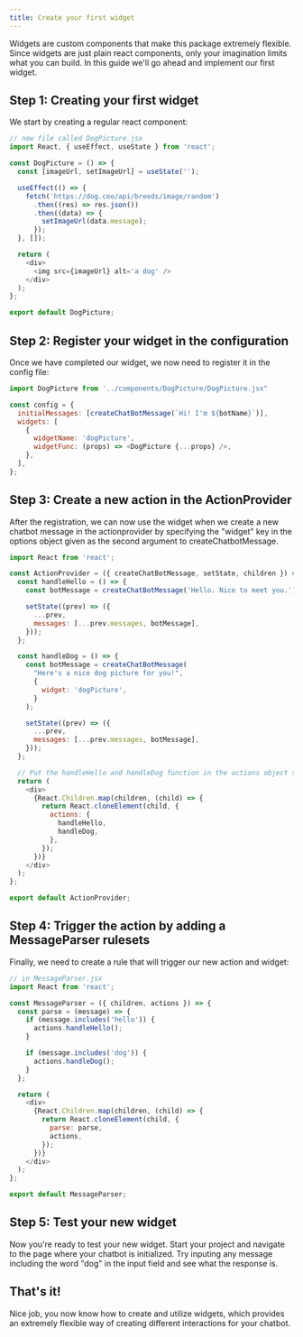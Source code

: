 ```yaml
---
title: Create your first widget
---
```


<!-- @format -->

Widgets are custom components that make this package extremely flexible. Since widgets are just
plain react components, only your imagination limits what you can build. In this guide we'll go ahead and implement our first widget.

## Step 1: Creating your first widget

We start by creating a regular react component:

```js
// new file called DogPicture.jsx
import React, { useEffect, useState } from 'react';

const DogPicture = () => {
  const [imageUrl, setImageUrl] = useState('');

  useEffect(() => {
    fetch('https://dog.ceo/api/breeds/image/random')
      .then((res) => res.json())
      .then((data) => {
        setImageUrl(data.message);
      });
  }, []);

  return (
    <div>
      <img src={imageUrl} alt='a dog' />
    </div>
  );
};

export default DogPicture;
```

## Step 2: Register your widget in the configuration

Once we have completed our widget, we now need to register it in the config file:

```js
import DogPicture from '../components/DogPicture/DogPicture.jsx"

const config = {
  initialMessages: [createChatBotMessage(`Hi! I'm ${botName}`)],
  widgets: [
    {
      widgetName: 'dogPicture',
      widgetFunc: (props) => <DogPicture {...props} />,
    },
  ],
};
```

## Step 3: Create a new action in the ActionProvider

After the registration, we can now use the widget when we create a new chatbot message in the actionprovider by specifying the "widget" key in the options object given as the second argument to createChatbotMessage.

```js
import React from 'react';

const ActionProvider = ({ createChatBotMessage, setState, children }) => {
  const handleHello = () => {
    const botMessage = createChatBotMessage('Hello. Nice to meet you.');

    setState((prev) => ({
      ...prev,
      messages: [...prev.messages, botMessage],
    }));
  };

  const handleDog = () => {
    const botMessage = createChatBotMessage(
      "Here's a nice dog picture for you!",
      {
        widget: 'dogPicture',
      }
    );

    setState((prev) => ({
      ...prev,
      messages: [...prev.messages, botMessage],
    }));
  };

  // Put the handleHello and handleDog function in the actions object to pass to the MessageParser
  return (
    <div>
      {React.Children.map(children, (child) => {
        return React.cloneElement(child, {
          actions: {
            handleHello,
            handleDog,
          },
        });
      })}
    </div>
  );
};

export default ActionProvider;
```

## Step 4: Trigger the action by adding a MessageParser rulesets

Finally, we need to create a rule that will trigger our new action and widget:

```js
// in MessageParser.jsx
import React from 'react';

const MessageParser = ({ children, actions }) => {
  const parse = (message) => {
    if (message.includes('hello')) {
      actions.handleHello();
    }

    if (message.includes('dog')) {
      actions.handleDog();
    }
  };

  return (
    <div>
      {React.Children.map(children, (child) => {
        return React.cloneElement(child, {
          parse: parse,
          actions,
        });
      })}
    </div>
  );
};

export default MessageParser;
```

## Step 5: Test your new widget

Now you're ready to test your new widget. Start your project and navigate to the page where your chatbot is initialized. Try inputing any message including the word "dog" in the input field and see what the response is.

## That's it!

Nice job, you now know how to create and utilize widgets, which provides an extremely flexible way of creating different interactions for your chatbot.
